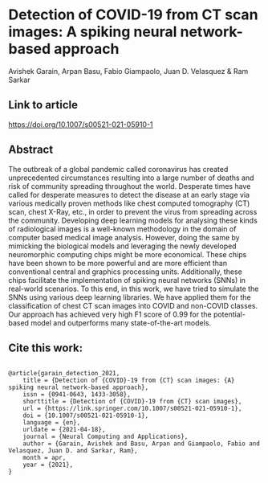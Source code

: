 # Detection of COVID-19 from CT scan images: A spiking neural network-based approach

Avishek Garain, Arpan Basu, Fabio Giampaolo, Juan D. Velasquez & Ram Sarkar

## Link to article

https://doi.org/10.1007/s00521-021-05910-1

## Abstract

The outbreak of a global pandemic called coronavirus has created unprecedented circumstances resulting into a large number of deaths and risk of community spreading throughout the world. Desperate times have called for desperate measures to detect the disease at an early stage via various medically proven methods like chest computed tomography (CT) scan, chest X-Ray, etc., in order to prevent the virus from spreading across the community. 
Developing deep learning models for analysing these kinds of radiological images is a well-known methodology in the domain of computer based medical image analysis. However, doing the same by mimicking the biological models and leveraging the newly developed neuromorphic computing chips might be more economical. These chips have been shown to be more powerful and are more efficient than conventional central and graphics processing units.
Additionally, these chips facilitate the implementation of spiking neural networks (SNNs) in real-world scenarios. To this end, in this work, we have tried to simulate the SNNs using various deep learning libraries. We have applied them for the classification of chest CT scan images into COVID and non-COVID classes. Our approach has achieved very high F1 score of 0.99 for the potential-based model and outperforms many state-of-the-art models. 


## Cite this work:

```

@article{garain_detection_2021,
	title = {Detection of {COVID}-19 from {CT} scan images: {A} spiking neural network-based approach},
	issn = {0941-0643, 1433-3058},
	shorttitle = {Detection of {COVID}-19 from {CT} scan images},
	url = {https://link.springer.com/10.1007/s00521-021-05910-1},
	doi = {10.1007/s00521-021-05910-1},
	language = {en},
	urldate = {2021-04-18},
	journal = {Neural Computing and Applications},
	author = {Garain, Avishek and Basu, Arpan and Giampaolo, Fabio and Velasquez, Juan D. and Sarkar, Ram},
	month = apr,
	year = {2021},
}

```
